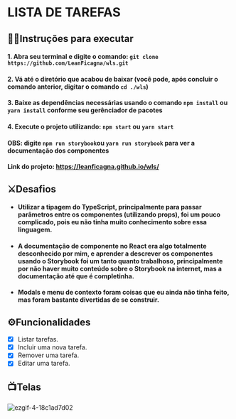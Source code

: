 # LISTA DE TAREFAS

## 👨‍🏫Instruções para executar

#### 1. Abra seu terminal e digite o comando: `git clone https://github.com/LeanFicagna/wls.git`

#### 2. Vá até o diretório que acabou de baixar (você pode, após concluir o comando anterior, digitar o comando `cd ./wls`)

#### 3. Baixe as dependências necessárias usando o comando `npm install` ou `yarn install` conforme seu gerênciador de pacotes

#### 4. Execute o projeto utilizando: `npm start` ou `yarn start`

#### OBS: digite `npm run storybook`ou `yarn run storybook` para ver a documentação dos componentes

#### Link do projeto: https://leanficagna.github.io/wls/

## ⚔Desafios

- #### Utilizar a tipagem do TypeScript, principalmente para passar parâmetros entre os componentes (utilizando props), foi um pouco complicado, pois eu não tinha muito conhecimento sobre essa linguagem.
- #### A documentação de componente no React era algo totalmente desconhecido por mim, e aprender a descrever os componentes usando o Storybook foi um tanto quanto trabalhoso, principalmente por não haver muito conteúdo sobre o Storybook na internet, mas a documentação até que é completinha.
- #### Modals e menu de contexto foram coisas que eu ainda não tinha feito, mas foram bastante divertidas de se construir.

## ⚙Funcionalidades

- [X] Listar tarefas.
- [X] Incluir uma nova tarefa.
- [X] Remover uma tarefa.
- [X] Editar uma tarefa.

## 📺Telas

![ezgif-4-18c1ad7d02](https://user-images.githubusercontent.com/64813850/158489849-f7b814ae-157d-492c-9260-3859197c598c.gif)
